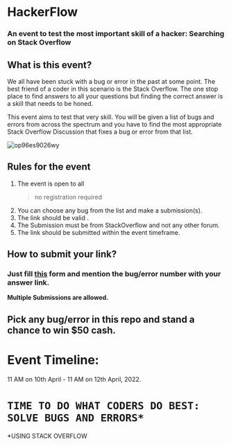 # HackerFlow

### An event to test the most important skill of a hacker: **Searching on Stack Overflow**

## What is this event?

We all have been stuck with a bug or error in the past at some point. The best friend of a coder in this scenario is the Stack Overflow.
The one stop place to find answers to all your questions but finding the correct answer is a skill that needs to be honed.

This event aims to test that very skill.
You will be given a list of bugs and errors from across the spectrum and you have to find the most appropriate Stack Overflow Discussion that fixes a bug or error from that list.

![op96es9026wy](https://user-images.githubusercontent.com/76423272/162497482-c9895f5c-1868-4b8f-bea4-989364914fce.png)

## Rules for the event

1. The event is open to all
   > no registration required
1. You can choose any bug from the list and make a submission(s).
1. The link should be valid .
1. The Submission must be from StackOverflow and not any other forum.
1. The link should be submitted within the event timeframe.

## How to submit your link?

### Just fill **[this](https://forms.gle/3mEfYNVU21kCvwpn9)** form and mention the bug/error number with your answer link.

**Multiple Submissions are allowed.**

## Pick any bug/error in this repo and stand a chance to win **$50 cash**.
# Event Timeline:

11 AM on 10th April - 11 AM on 12th April, 2022.

# `TIME TO DO WHAT CODERS DO BEST: SOLVE BUGS AND ERRORS*`

\*USING STACK OVERFLOW
